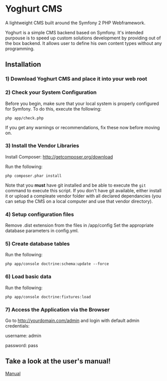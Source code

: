 Yoghurt CMS
===========

A lightweight CMS built around the Symfony 2 PHP Webframework.

Yoghurt is a simple CMS backend based on Symfony.
It's intended purpouse is to speed up custom solutions development by providing 
out of the box backend. It allows user to define his own content types without 
any programming.

Installation
------------

### 1) Download Yoghurt CMS and place it into your web root

### 2) Check your System Configuration

Before you begin, make sure that your local system is properly configured
for Symfony. To do this, execute the following:

    php app/check.php

If you get any warnings or recommendations, fix these now before moving on.

### 3) Install the Vendor Libraries

Install Composer: http://getcomposer.org/download

Run the following:

    php composer.phar install

Note that you **must** have git installed and be able to execute the `git`
command to execute this script. If you don't have git available, either install
it or upload a compleate vendor folder with all declared dependancies (you can 
setup the CMS on a local computer and use that vendor directory).

### 4) Setup configuration files

Remove .dist extension from the files in /app/config
Set the appropriate database parameters in config.yml.

### 5) Create database tables

Run the following:

    php app/console doctrine:schema:update --force

### 6) Load basic data

Run the following:

    php app/console doctrine:fixtures:load

### 7) Access the Application via the Browser

Go to http://yourdomain.com/admin and login with default admin credentials:

username: admin

password: pass

Take a look at the user's manual!
---------------------------------

[Manual](MANUAL.md)